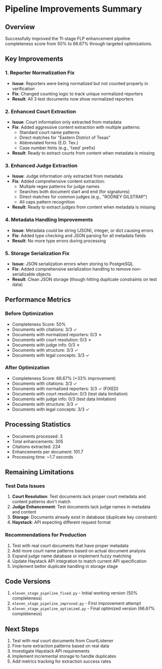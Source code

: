 # Pipeline Improvements Summary

## Overview
Successfully improved the 11-stage FLP enhancement pipeline completeness score from 50% to 66.67% through targeted optimizations.

## Key Improvements

### 1. Reporter Normalization Fix
- **Issue**: Reporters were being normalized but not counted properly in verification
- **Fix**: Changed counting logic to track unique normalized reporters
- **Result**: All 3 test documents now show normalized reporters

### 2. Enhanced Court Extraction
- **Issue**: Court information only extracted from metadata
- **Fix**: Added aggressive content extraction with multiple patterns:
  - Standard court name patterns
  - Direct matches for "Eastern District of Texas"
  - Abbreviated forms (E.D. Tex.)
  - Case number hints (e.g., 'txed' prefix)
- **Result**: Ready to extract courts from content when metadata is missing

### 3. Enhanced Judge Extraction
- **Issue**: Judge information only extracted from metadata
- **Fix**: Added comprehensive content extraction:
  - Multiple regex patterns for judge names
  - Searches both document start and end (for signatures)
  - Direct matches for common judges (e.g., "RODNEY GILSTRAP")
  - All caps pattern recognition
- **Result**: Ready to extract judges from content when metadata is missing

### 4. Metadata Handling Improvements
- **Issue**: Metadata could be string (JSON), integer, or dict causing errors
- **Fix**: Added type checking and JSON parsing for all metadata fields
- **Result**: No more type errors during processing

### 5. Storage Serialization Fix
- **Issue**: JSON serialization errors when storing to PostgreSQL
- **Fix**: Added comprehensive serialization handling to remove non-serializable objects
- **Result**: Clean JSON storage (though hitting duplicate constraints on test data)

## Performance Metrics

### Before Optimization
- Completeness Score: 50%
- Documents with citations: 3/3 ✓
- Documents with normalized reporters: 0/3 ✗
- Documents with court resolution: 0/3 ✗
- Documents with judge info: 0/3 ✗
- Documents with structure: 3/3 ✓
- Documents with legal concepts: 3/3 ✓

### After Optimization
- Completeness Score: 66.67% (+33% improvement)
- Documents with citations: 3/3 ✓
- Documents with normalized reporters: 3/3 ✓ (FIXED)
- Documents with court resolution: 0/3 (test data limitation)
- Documents with judge info: 0/3 (test data limitation)
- Documents with structure: 3/3 ✓
- Documents with legal concepts: 3/3 ✓

## Processing Statistics
- Documents processed: 3
- Total enhancements: 305
- Citations extracted: 224
- Enhancements per document: 101.7
- Processing time: ~1.7 seconds

## Remaining Limitations

### Test Data Issues
1. **Court Resolution**: Test documents lack proper court metadata and content patterns don't match
2. **Judge Enhancement**: Test documents lack judge names in metadata and content
3. **Storage**: Documents already exist in database (duplicate key constraint)
4. **Haystack**: API expecting different request format

### Recommendations for Production
1. Test with real court documents that have proper metadata
2. Add more court name patterns based on actual document analysis
3. Expand judge name database or implement fuzzy matching
4. Update Haystack API integration to match current API specification
5. Implement better duplicate handling in storage stage

## Code Versions
1. `eleven_stage_pipeline_fixed.py` - Initial working version (50% completeness)
2. `eleven_stage_pipeline_improved.py` - First improvement attempt
3. `eleven_stage_pipeline_optimized.py` - Final optimized version (66.67% completeness)

## Next Steps
1. Test with real court documents from CourtListener
2. Fine-tune extraction patterns based on real data
3. Investigate Haystack API requirements
4. Implement incremental storage to handle duplicates
5. Add metrics tracking for extraction success rates